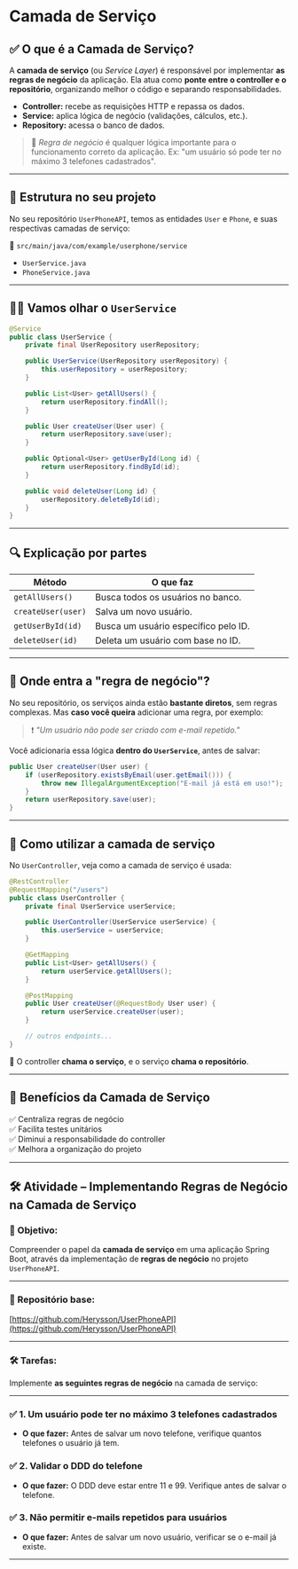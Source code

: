 # Camada de Serviço

## ✅ O que é a Camada de Serviço?

A **camada de serviço** (ou *Service Layer*) é responsável por implementar **as regras de negócio** da aplicação. Ela atua como **ponte entre o controller e o repositório**, organizando melhor o código e separando responsabilidades.

- **Controller:** recebe as requisições HTTP e repassa os dados.
- **Service:** aplica lógica de negócio (validações, cálculos, etc.).
- **Repository:** acessa o banco de dados.

> 🧠 *Regra de negócio* é qualquer lógica importante para o funcionamento correto da aplicação. Ex: "um usuário só pode ter no máximo 3 telefones cadastrados".

---

## 🧩 Estrutura no seu projeto

No seu repositório `UserPhoneAPI`, temos as entidades `User` e `Phone`, e suas respectivas camadas de serviço:

📁 `src/main/java/com/example/userphone/service`

- `UserService.java`
- `PhoneService.java`

---

## 👨‍🏫 Vamos olhar o `UserService`

```java
@Service
public class UserService {
    private final UserRepository userRepository;

    public UserService(UserRepository userRepository) {
        this.userRepository = userRepository;
    }

    public List<User> getAllUsers() {
        return userRepository.findAll();
    }

    public User createUser(User user) {
        return userRepository.save(user);
    }

    public Optional<User> getUserById(Long id) {
        return userRepository.findById(id);
    }

    public void deleteUser(Long id) {
        userRepository.deleteById(id);
    }
}
```

---

## 🔍 Explicação por partes

| Método                | O que faz                                                                 |
|-----------------------|---------------------------------------------------------------------------|
| `getAllUsers()`       | Busca todos os usuários no banco.                                         |
| `createUser(user)`    | Salva um novo usuário.                                                    |
| `getUserById(id)`     | Busca um usuário específico pelo ID.                                      |
| `deleteUser(id)`      | Deleta um usuário com base no ID.                                         |

---

## 🧠 Onde entra a "regra de negócio"?

No seu repositório, os serviços ainda estão **bastante diretos**, sem regras complexas. Mas **caso você queira** adicionar uma regra, por exemplo:

> ❗ *"Um usuário não pode ser criado com e-mail repetido."*

Você adicionaria essa lógica **dentro do `UserService`**, antes de salvar:

```java
public User createUser(User user) {
    if (userRepository.existsByEmail(user.getEmail())) {
        throw new IllegalArgumentException("E-mail já está em uso!");
    }
    return userRepository.save(user);
}
```

---

## 📌 Como utilizar a camada de serviço

No `UserController`, veja como a camada de serviço é usada:

```java
@RestController
@RequestMapping("/users")
public class UserController {
    private final UserService userService;

    public UserController(UserService userService) {
        this.userService = userService;
    }

    @GetMapping
    public List<User> getAllUsers() {
        return userService.getAllUsers();
    }

    @PostMapping
    public User createUser(@RequestBody User user) {
        return userService.createUser(user);
    }

    // outros endpoints...
}
```

🔄 O controller **chama o serviço**, e o serviço **chama o repositório**.

---

## 🧪 Benefícios da Camada de Serviço

✅ Centraliza regras de negócio  
✅ Facilita testes unitários  
✅ Diminui a responsabilidade do controller  
✅ Melhora a organização do projeto

---


## 🛠️ Atividade – Implementando Regras de Negócio na Camada de Serviço

### 🎯 Objetivo:
Compreender o papel da **camada de serviço** em uma aplicação Spring Boot, através da implementação de **regras de negócio** no projeto `UserPhoneAPI`.

---

### 📂 Repositório base:
[https://github.com/Herysson/UserPhoneAPI](https://github.com/Herysson/UserPhoneAPI)

---

### 🛠️ Tarefas:

Implemente **as seguintes regras de negócio** na camada de serviço:

---

### ✅ 1. Um usuário pode ter no máximo **3 telefones** cadastrados
- **O que fazer:** Antes de salvar um novo telefone, verifique quantos telefones o usuário já tem.

### ✅ 2. Validar o **DDD** do telefone
- **O que fazer:** O DDD deve estar entre 11 e 99. Verifique antes de salvar o telefone.

### ✅ 3. Não permitir **e-mails repetidos** para usuários
- **O que fazer:** Antes de salvar um novo usuário, verificar se o e-mail já existe.

---
